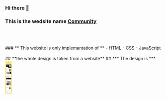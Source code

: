 ### Hi there 👋 ###
### This is the wedsite name [Community](https://cse18107.github.io/community/)

<br/>
<br/>
<br/>
### ** This website is only implemantation of **
- HTML
- CSS
- JavaScript
<br/>
<br/>
## **the whole design is taken from a website**
## *** The design is ***
 <img align="left"  width="22px" src="https://github.com/cse18107/community/blob/main/Images/ui-ux-web-mobile-design-undle-craftworks-body-img-1.png" />

